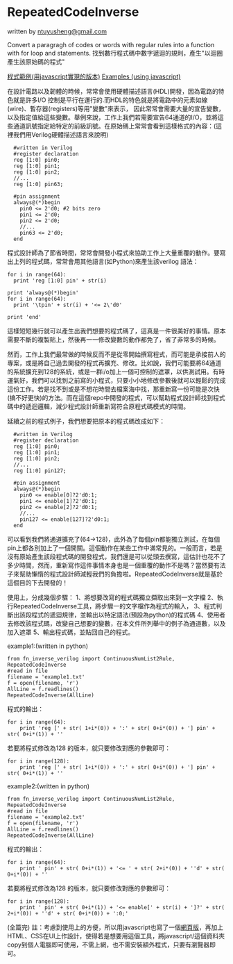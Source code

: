 # RepeatedCodeInverse
written by ntuyusheng@gmail.com

Convert a paragragh of codes or words with regular rules into a function with for loop and statements.
找到數行程式碼中數字遞迴的規則，產生"以迴圈產生該原始碼的程式"

[程式範例(用javascript實現的版本)](http://pedroid.github.io/RepeatedCodeInverse/RepeatedCodeGenerator.html)
[Examples (using javascript)](http://pedroid.github.io/RepeatedCodeInverse/RepeatedCodeGenerator.html)

在設計電路以及韌體的時候，常常會使用硬體描述語言(HDL)開發，因為電路的特色就是許多I/O 控制是平行在運行的.而HDL的特色就是將電路中的元素如線(wire)、暫存器(registers)等用"變數"來表示， 因此常常會需要大量的宣告變數，以及指定值給這些變數。舉例來說，工作上我們若需要宣告64通道的I/O，並將這些通道訊號指定給特定的前級訊號。在原始碼上常常會看到這樣格式的內容：(這裡我們用Verilog硬體描述語言來說明)

```
  #written in Verilog
  #register declaration
  reg [1:0] pin0;
  reg [1:0] pin1;
  reg [1:0] pin2;
  //...
  reg [1:0] pin63;
  
  #pin assignment
  always@(*)begin
    pin0 <= 2'd0; #2 bits zero
    pin1 <= 2'd0;
    pin2 <= 2'd0;
    //...
    pin63 <= 2'd0;
  end
```

程式設計師為了節省時間，常常會開發小程式來協助工作上大量重覆的動作。要寫出上列的程式碼，常常會用其他語言(如Python)來產生該verilog 語法：
```
for i in range(64):
  print 'reg [1:0] pin' + str(i)
  
print 'always@(*)begin'
for i in range(64):
  print '\tpin' + str(i) + '<= 2\'d0'

print 'end'
```

這樣短短幾行就可以產生出我們想要的程式碼了，這真是一件很美好的事情。原本需要不斷的複製貼上，然後再一一修改變數的動作都免了，省了非常多的時候。

然而，工作上我們最常做的時候反而不是從零開始撰寫程式，而可能是承接前人的專案，或是將自己過去開發的程式再擴充、修改。比如說，我們可能要將64通道的系統擴充到128的系統，或是一群i/o加上一個可控制的遮罩，以供測試用。有時運氣好，我們可以找到之前寫的小程式，只要小小地修改參數後就可以輕鬆的完成這份工作。若是找不到或是不想花時間去檔案海中找，那重新寫一份可能是次快(搞不好更快)的方法。而在這個repo中開發的程式，可以幫助程式設計師找到程式碼中的遞迴邏輯，減少程式設計師重新寫符合原程式碼模式的時間。

延續之前的程式例子，我們想要把原本的程式碼改成如下：

```
  #written in Verilog
  #register declaration
  reg [1:0] pin0;
  reg [1:0] pin1;
  reg [1:0] pin2;
  //...
  reg [1:0] pin127;
  
  #pin assignment
  always@(*)begin
    pin0 <= enable[0]?2'd0:1;
    pin1 <= enable[1]?2'd0:1;
    pin2 <= enable[2]?2'd0:1;
    //...
    pin127 <= enable[127]?2'd0:1;
  end
```

可以看到我們將通道擴充了(64->128)，此外為了每個pin都能獨立測試，在每個pin上都各別加上了一個開關。這個動作在某些工作中滿常見的。一般而言，若是沒有原始產生該段程式碼的開發程式，我們還是可以從頭去撰寫，這估計也花不了多少時間，然而，重新寫作這件事情本身也是一個重覆的動作不是嗎？當然要有法子來幫助懶惰的程式設計師減輕我們的負擔啦。RepeatedCodeInverse就是基於這個目的下去開發的！

使用上，分成幾個步驟：
1、將想要改寫的程式碼獨立擷取出來到一文字檔
2、執行RepeatedCodeInverse工具，將步驟一的文字檔作為程式的輸入，
3、程式判斷出該段程式的遞迴規律，並輸出以特定語法(預設為python)的程式碼
4、使用者去修改該程式碼，改變自己想要的變數，在本文件所列舉中的例子為通道數，以及加入遮罩
5、輸出程式碼，並貼回自己的程式。

example1:(written in python)
```
from fn_inverse_verilog import ContinuousNumList2Rule, RepeatedCodeInverse
#read in file
filename = 'example1.txt'
f = open(filename, 'r')
AllLine = f.readlines()
RepeatedCodeInverse(AllLine)
```
程式的輸出：
```
for i in range(64):
	print 'reg [' + str( 1+i*(0)) + ':' + str( 0+i*(0)) + '] pin' + str( 0+i*(1)) + ''
```
若要將程式修改為128 的版本，就只要修改對應的參數即可：
```
for i in range(128):
	print 'reg [' + str( 1+i*(0)) + ':' + str( 0+i*(0)) + '] pin' + str( 0+i*(1)) + ''
```

example2:(written in python)
```
from fn_inverse_verilog import ContinuousNumList2Rule, RepeatedCodeInverse
#read in file
filename = 'example2.txt'
f = open(filename, 'r')
AllLine = f.readlines()
RepeatedCodeInverse(AllLine)
```
程式的輸出：
```
for i in range(64):
	print '	pin' + str( 0+i*(1)) + '<= ' + str( 2+i*(0)) + ''d' + str( 0+i*(0)) + ''
```
若要將程式修改為128 的版本，就只要修改對應的參數即可：
```
for i in range(128):
	print '	pin' + str( 0+i*(1)) + '<= enable[' + str(i) + ']?' + str( 2+i*(0)) + ''d' + str( 0+i*(0)) + ':0;'
```

(全篇完)
註：考慮到使用上的方便，所以用javascript也寫了一個[網頁版](http://pedroid.github.io/RepeatedCodeInverse/RepeatedCodeGenerator.html)，再加上HTML、CSS在UI上作設計，使得若是想要用這個工具，將javascript/這個資料夾copy到個人電腦即可使用，不需上網，也不需安裝額外程式，只要有瀏覽器即可。
